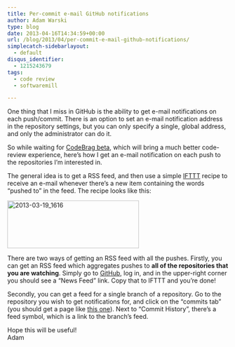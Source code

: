 ```yaml
---
title: Per-commit e-mail GitHub notifications
author: Adam Warski
type: blog
date: 2013-04-16T14:34:59+00:00
url: /blog/2013/04/per-commit-e-mail-github-notifications/
simplecatch-sidebarlayout:
  - default
disqus_identifier:
  - 1215243679
tags:
  - code review
  - softwaremill

---
```

One thing that I miss in GitHub is the ability to get e-mail notifications on each push/commit. There is an option to set an e-mail notification address in the repository settings, but you can only specify a single, global address, and only the administrator can do it.

So while waiting for [CodeBrag beta][1], which will bring a much better code-review experience, here&#8217;s how I get an e-mail notification on each push to the repositories I&#8217;m interested in. 

The general idea is to get a RSS feed, and then use a simple [IFTTT][2] recipe to receive an e-mail whenever there&#8217;s a new item containing the words &#8220;pushed to&#8221; in the feed. The recipe looks like this:

[<img loading="lazy" decoding="async" src="http://www.warski.org/blog/wp-content/uploads/2013/03/2013-03-19_1616-300x109.png" alt="2013-03-19_1616" width="300" height="109" class="aligncenter size-medium wp-image-932" srcset="https://www.warski.org/blog/wp-content/uploads/2013/03/2013-03-19_1616-300x109.png 300w, https://www.warski.org/blog/wp-content/uploads/2013/03/2013-03-19_1616-1024x374.png 1024w, https://www.warski.org/blog/wp-content/uploads/2013/03/2013-03-19_1616-210x76.png 210w, https://www.warski.org/blog/wp-content/uploads/2013/03/2013-03-19_1616.png 1296w" sizes="(max-width: 300px) 100vw, 300px" />][3]

There are two ways of getting an RSS feed with all the pushes. Firstly, you can get an RSS feed which aggregates pushes to **all of the repositories that you are watching**. Simply go to [GitHub][4], log in, and in the upper-right corner you should see a &#8220;News Feed&#8221; link. Copy that to IFTTT and you&#8217;re done!

Secondly, you can get a feed for a single branch of a repository. Go to the repository you wish to get notifications for, and click on the &#8220;commits tab&#8221; (you should get a page like [this one][5]). Next to &#8220;Commit History&#8221;, there&#8217;s a feed symbol, which is a link to the branch&#8217;s feed.

Hope this will be useful!  
Adam

 [1]: http://www.codebrag.com/
 [2]: https://ifttt.com
 [3]: http://www.warski.org/blog/wp-content/uploads/2013/03/2013-03-19_1616.png
 [4]: https://github.com/
 [5]: https://github.com/adamw/veripacks/commits/master
